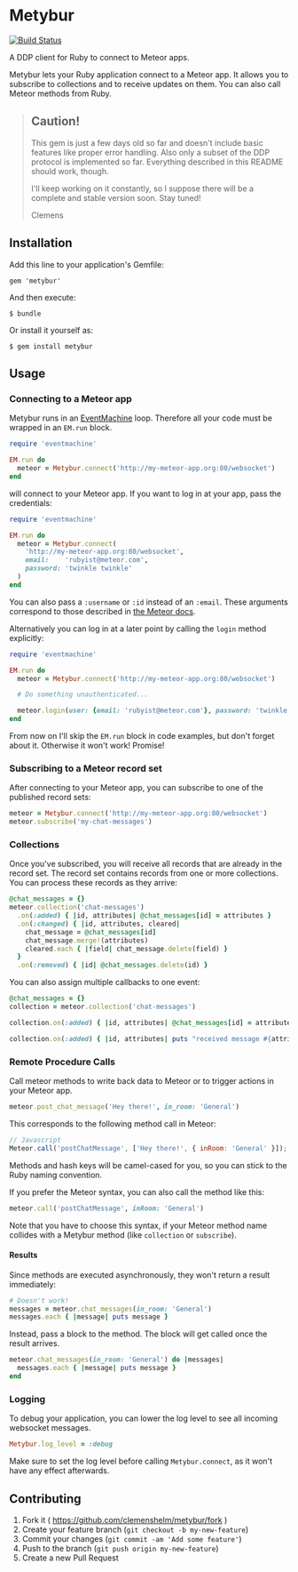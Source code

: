 # Metybur
[![Build Status](https://travis-ci.org/clemenshelm/metybur.svg?branch=master)](https://travis-ci.org/clemenshelm/metybur)

A DDP client for Ruby to connect to Meteor apps.

Metybur lets your Ruby application connect to a Meteor app. It allows you
to subscribe to collections and to receive updates on them.
You can also call Meteor methods from Ruby.

> ## Caution!
> 
> This gem is just a few days old so far and doesn't include basic features like proper error handling. Also only a subset of the DDP protocol is implemented so far. Everything described in this README should work, though.
> 
> I'll keep working on it constantly, so I suppose there will be a complete and stable version soon. Stay tuned!
> 
> Clemens

## Installation

Add this line to your application's Gemfile:

    gem 'metybur'

And then execute:

    $ bundle

Or install it yourself as:

    $ gem install metybur

## Usage

### Connecting to a Meteor app

Metybur runs in an [EventMachine](http://eventmachine.rubyforge.org/) loop.
Therefore all your code must be wrapped in an `EM.run` block.

```ruby
require 'eventmachine'

EM.run do
  meteor = Metybur.connect('http://my-meteor-app.org:80/websocket')
end
```

will connect to your Meteor app. If you want to log in at your app, pass the credentials:

```ruby
require 'eventmachine'

EM.run do
  meteor = Metybur.connect(
    'http://my-meteor-app.org:80/websocket',
    email:    'rubyist@meteor.com',
    password: 'twinkle twinkle'
  )
end
```

You can also pass a `:username` or `:id` instead of an `:email`. These arguments correspond to those described in [the Meteor docs](http://docs.meteor.com/#/full/meteor_loginwithpassword).

Alternatively you can log in at a later point by calling the `login` method explicitly:

```ruby
require 'eventmachine'

EM.run do
  meteor = Metybur.connect('http://my-meteor-app.org:80/websocket')

  # Do something unauthenticated...

  meteor.login(user: {email: 'rubyist@meteor.com'}, password: 'twinkle twinkle'
end
```

From now on I'll skip the `EM.run` block in code examples, but don't forget about it. Otherwise it won't work! Promise!

### Subscribing to a Meteor record set

After connecting to your Meteor app, you can subscribe to one of the published record sets:

```ruby
meteor = Metybur.connect('http://my-meteor-app.org:80/websocket')
meteor.subscribe('my-chat-messages')
```

### Collections

Once you've subscribed, you will receive all records that are already in the record set. The record set contains records from one or more collections. You can process these records as they arrive:

```ruby
@chat_messages = {}
meteor.collection('chat-messages')
  .on(:added) { |id, attributes| @chat_messages[id] = attributes }
  .on(:changed) { |id, attributes, cleared|
    chat_message = @chat_messages[id]
    chat_message.merge!(attributes)
    cleared.each { |field| chat_message.delete(field) }
  }
  .on(:removed) { |id| @chat_messages.delete(id) }
```

You can also assign multiple callbacks to one event:

```ruby
@chat_messages = {}
collection = meteor.collection('chat-messages')

collection.on(:added) { |id, attributes| @chat_messages[id] = attributes }

collection.on(:added) { |id, attributes| puts "received message #{attributes[:text]}" }
```

### Remote Procedure Calls

Call meteor methods to write back data to Meteor or to trigger actions in your Meteor app.

```ruby
meteor.post_chat_message('Hey there!', in_room: 'General')
```

This corresponds to the following method call in Meteor:

```javascript
// Javascript
Meteor.call('postChatMessage', ['Hey there!', { inRoom: 'General' }]);
```

Methods and hash keys will be camel-cased for you, so you can stick to the Ruby naming convention.

If you prefer the Meteor syntax, you can also call the method like this:

```ruby
meteor.call('postChatMessage', inRoom: 'General')
```

Note that you have to choose this syntax, if your Meteor method name collides with a Metybur method (like `collection` or `subscribe`).

#### Results

Since methods are executed asynchronously, they won't return a result immediately:

```ruby
# Doesn't work!
messages = meteor.chat_messages(in_room: 'General')
messages.each { |message| puts message }
```

Instead, pass a block to the method. The block will get called once the result arrives.

```ruby
meteor.chat_messages(in_room: 'General') do |messages|
  messages.each { |message| puts message }
end
```

### Logging

To debug your application, you can lower the log level to see all incoming websocket messages.

```ruby
Metybur.log_level = :debug
```

Make sure to set the log level before calling `Metybur.connect`, as it won't have any effect afterwards.

## Contributing

1. Fork it ( https://github.com/clemenshelm/metybur/fork )
2. Create your feature branch (`git checkout -b my-new-feature`)
3. Commit your changes (`git commit -am 'Add some feature'`)
4. Push to the branch (`git push origin my-new-feature`)
5. Create a new Pull Request
